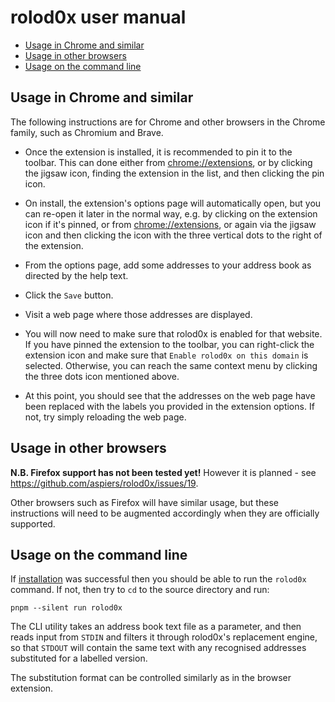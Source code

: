 # rolod0x user manual

- [Usage in Chrome and similar](#chrome)
- [Usage in other browsers](#other)
- [Usage on the command line](#cli)

## Usage in Chrome and similar <a name="chrome"></a>

The following instructions are for Chrome and other browsers in the
Chrome family, such as Chromium and Brave.

- Once the extension is installed, it is recommended to pin it to the
  toolbar.  This can done either from <chrome://extensions>, or by clicking
  the jigsaw icon, finding the extension in the list, and then clicking the
  pin icon.

- On install, the extension's options page will automatically open,
  but you can re-open it later in the normal way, e.g. by clicking on
  the extension icon if it's pinned, or from <chrome://extensions>, or
  again via the jigsaw icon and then clicking the icon with the three
  vertical dots to the right of the extension.

- From the options page, add some addresses to your address book as
  directed by the help text.

- Click the `Save` button.

- Visit a web page where those addresses are displayed.

- You will now need to make sure that rolod0x is enabled for that website.
  If you have pinned the extension to the toolbar, you can right-click the
  extension icon and make sure that `Enable rolod0x on this domain` is
  selected.  Otherwise, you can reach the same context menu by clicking the
  three dots icon mentioned above.

- At this point, you should see that the addresses on the web page have been
  replaced with the labels you provided in the extension options.  If not,
  try simply reloading the web page.

## Usage in other browsers <a name="other"></a>

**N.B. Firefox support has not been tested yet!**  However it is
planned - see <https://github.com/aspiers/rolod0x/issues/19>.

Other browsers such as Firefox will have similar usage, but these
instructions will need to be augmented accordingly when they are
officially supported.

## Usage on the command line <a name="cli"></a>

If [installation](./install.md#cli) was successful then you should be
able to run the `rolod0x` command.  If not, then try to `cd` to the
source directory and run:

    pnpm --silent run rolod0x

The CLI utility takes an address book text file as a parameter, and
then reads input from `STDIN` and filters it through rolod0x's
replacement engine, so that `STDOUT` will contain the same text with
any recognised addresses substituted for a labelled version.

The substitution format can be controlled similarly as in the browser
extension.
